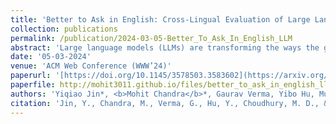 ```yaml
---
title: 'Better to Ask in English: Cross-Lingual Evaluation of Large Language Models for Healthcare Queries'
collection: publications
permalink: /publication/2024-03-05-Better_To_Ask_In_English_LLM
abstract: 'Large language models (LLMs) are transforming the ways the general public accesses and consumes information. Their influence is particularly pronounced in pivotal sectors like healthcare, where lay individuals are increasingly appropriating LLMs as conversational agents for everyday queries. While LLMs demonstrate impressive language understanding and generation proficiencies, concerns regarding their safety remain paramount in these high-stake domains. Moreover, the development of LLMs is disproportionately focused on English. It remains unclear how these LLMs perform in the context of non-English languages, a gap that is critical for ensuring equity in the real-world use of these systems. This paper provides a framework to investigate the effectiveness of LLMs as multilingual dialogue systems for healthcare queries. Our empirically derived framework XlingEval focuses on three fundamental criteria for evaluating LLM responses to naturalistic human-authored health-related questions: correctness, consistency, and verifiability. Through extensive experiments on four major global languages, including English, Spanish, Chinese, and Hindi, spanning three expert-annotated large health Q&A datasets, and through an amalgamation of algorithmic and human-evaluation strategies, we found a pronounced disparity in LLM responses across these languages, indicating a need for enhanced cross-lingual capabilities. We further propose XLingHealth, a cross-lingual benchmark for examining the multilingual capabilities of LLMs in the healthcare context. Our findings underscore the pressing need to bolster the cross-lingual capacities of these models, and to provide an equitable information ecosystem accessible to all.'
date: '05-03-2024'
venue: 'ACM Web Conference (WWW’24)'
paperurl: '[https://doi.org/10.1145/3578503.3583602](https://arxiv.org/abs/2310.13132)'
paperfile: http://mohit3011.github.io/files/better_to_ask_in_english_llm.pdf
authors: 'Yiqiao Jin*, <b>Mohit Chandra</b>*, Gaurav Verma, Yibo Hu, Munmun De Choudhury, Srijan Kumar<br>(* Authors contributed equally to this research)'
citation: 'Jin, Y., Chandra, M., Verma, G., Hu, Y., Choudhury, M. D., & Kumar, S. (2023). Better to Ask in English: Cross-Lingual Evaluation of Large Language Models for Healthcare Queries. arXiv [Cs.CL]. Retrieved from http://arxiv.org/abs/2310.13132'
---
```

